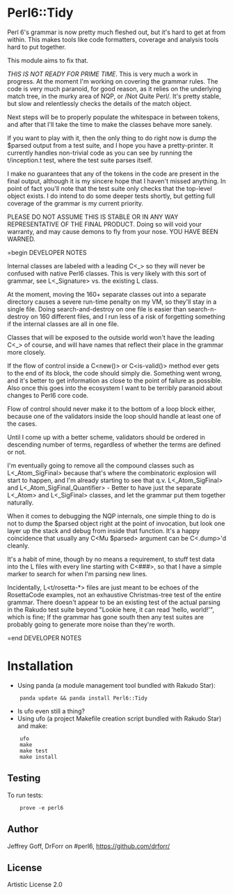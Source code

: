 Perl6::Tidy
=======

Perl 6's grammar is now pretty much fleshed out, but it's hard to get at from
within. This makes tools like code formatters, coverage and analysis tools
hard to put together.

This module aims to fix that.

*THIS IS NOT READY FOR PRIME TIME*. This is very much a work in progress. At
the moment I'm working on covering the grammar rules. The code is very much
paranoid, for good reason, as it relies on the underlying match tree, in the
murky area of NQP, or /Not Quite Perl/. It's pretty stable, but slow and
relentlessly checks the details of the match object.

Next steps will be to properly populate the whitespace in between tokens, and
after that I'll take the time to make the classes behave more sanely.

If you want to play with it, then the only thing to do right now is dump the
$parsed output from a test suite, and I hope you have a pretty-printer. It
currently handles non-trivial code as you can see by running the t/inception.t
test, where the test suite parses itself.

I make no guarantees that any of the tokens in the code are present in the
final output, although it is my sincere hope that I haven't missed anything. In
point of fact you'll note that the test suite only checks that the top-level
object exists. I do intend to do some deeper tests shortly, but getting full
coverage of the grammar is my current priority.

PLEASE DO NOT ASSUME THIS IS STABLE OR IN ANY WAY REPRESENTATIVE OF THE FINAL
PRODUCT. Doing so will void your warranty, and may cause demons to fly from
your nose. YOU HAVE BEEN WARNED.

=begin DEVELOPER NOTES

Internal classes are labeled with a leading C<_> so they will never be confused with native Perl6 classes. This is very likely with this sort of grammar, see L<_Signature> vs. the existing L<Signature> class.

At the moment, moving the 160+ separate classes out into a separate directory causes a severe run-time penalty on my VM, so they'll stay in a single file. Doing search-and-destroy on one file is easier than search-n-destroy on 160 different files, and I run less of a risk of forgetting something if the internal classes are all in one file.

Classes that will be exposed to the outside world won't have the leading C<_> of course, and will have names that reflect their place in the grammar more closely.

If the flow of control inside a C<new()> or C<is-valid()> method ever gets to the end of its block, the code should simply die. Something went wrong, and it's better to get information as close to the point of failure as possible. Also once this goes into the ecosystem I want to be terribly paranoid about changes to Perl6 core code.

Flow of control should never make it to the bottom of a loop block either, because one of the validators inside the loop should handle at least one of the cases.

Until I come up with a better scheme, validators should be ordered in descending number of terms, regardless of whether the terms are defined or not.

I'm eventually going to remove all the compound classes such as L<_Atom_SigFinal> because that's where the combinatoric explosion will start to happen, and I'm already starting to see that q.v. L<_Atom_SigFinal> and L<_Atom_SigFinal_Quantifier> - Better to have just the separate L<_Atom> and L<_SigFinal> classes, and let the grammar put them together naturally.

When it comes to debugging the NQP internals, one simple thing to do is not to dump the $parsed object right at the point of invocation, but look one layer up the stack and debug from inside that function. It's a happy coincidence that usually any C<Mu $parsed> argument can be C<.dump>'d cleanly.

It's a habit of mine, though by no means a requirement, to stuff test data into the L<t/> files with every line starting with C<###>, so that I have a simple marker to search for when I'm parsing new lines.

Incidentally, L<t/rosetta-*> files are just meant to be echoes of the RosettaCode examples, not an exhaustive Christmas-tree test of the entire grammar. There doesn't appear to be an existing test of the actual parsing in the Rakudo test suite beyond "Lookie here, it can read 'hello, world!'", which is fine; If the grammar has gone south then any test suites are probably going to generate more noise than they're worth.

=end DEVELOPER NOTES


Installation
============

* Using panda (a module management tool bundled with Rakudo Star):

```
    panda update && panda install Perl6::Tidy
```

* Is ufo even still a thing?
* Using ufo (a project Makefile creation script bundled with Rakudo Star) and make:

```
    ufo                    
    make
    make test
    make install
```

## Testing

To run tests:

```
    prove -e perl6
```

## Author

Jeffrey Goff, DrForr on #perl6, https://github.com/drforr/

## License

Artistic License 2.0
